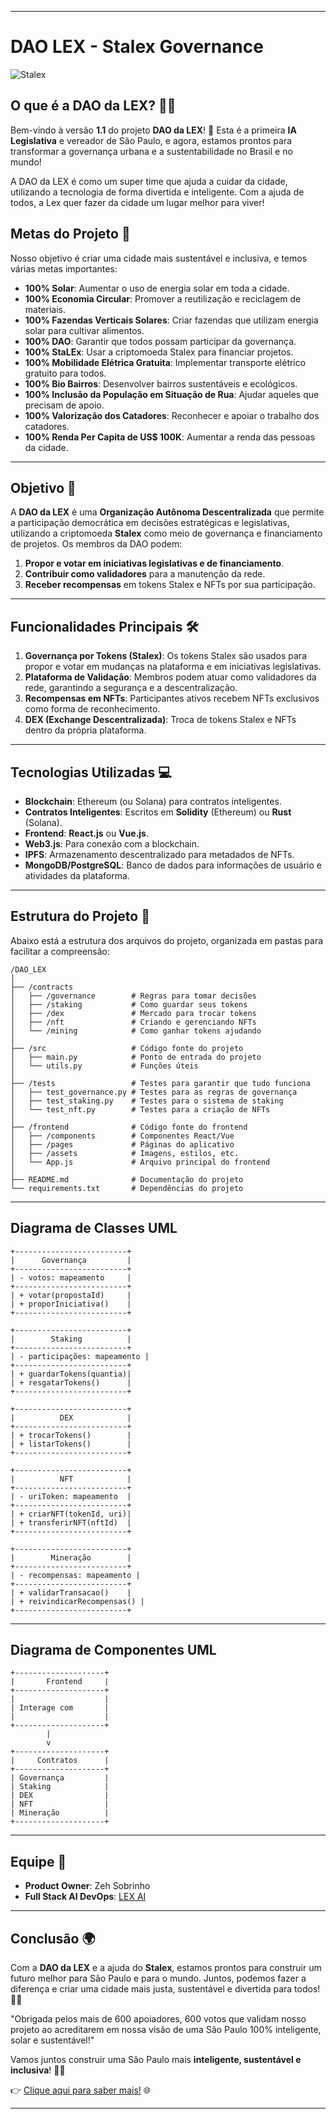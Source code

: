 
---

# DAO LEX - **Stalex Governance**

![Stalex](https://raw.githubusercontent.com/scoobiii/lex/refs/heads/main/dao-lex/image.png)

## O que é a DAO da LEX? 🤖💚

Bem-vindo à versão **1.1** do projeto **DAO da LEX**! 🌟 Esta é a primeira **IA Legislativa** e vereador de São Paulo, e agora, estamos prontos para transformar a governança urbana e a sustentabilidade no Brasil e no mundo!

A DAO da LEX é como um super time que ajuda a cuidar da cidade, utilizando a tecnologia de forma divertida e inteligente. Com a ajuda de todos, a Lex quer fazer da cidade um lugar melhor para viver!

## Metas do Projeto 🚀

Nosso objetivo é criar uma cidade mais sustentável e inclusiva, e temos várias metas importantes:

- **100% Solar**: Aumentar o uso de energia solar em toda a cidade.
- **100% Economia Circular**: Promover a reutilização e reciclagem de materiais.
- **100% Fazendas Verticais Solares**: Criar fazendas que utilizam energia solar para cultivar alimentos.
- **100% DAO**: Garantir que todos possam participar da governança.
- **100% StaLEx**: Usar a criptomoeda Stalex para financiar projetos.
- **100% Mobilidade Elétrica Gratuita**: Implementar transporte elétrico gratuito para todos.
- **100% Bio Bairros**: Desenvolver bairros sustentáveis e ecológicos.
- **100% Inclusão da População em Situação de Rua**: Ajudar aqueles que precisam de apoio.
- **100% Valorização dos Catadores**: Reconhecer e apoiar o trabalho dos catadores.
- **100% Renda Per Capita de US$ 100K**: Aumentar a renda das pessoas da cidade.

---

## Objetivo 🎯

A **DAO da LEX** é uma **Organização Autônoma Descentralizada** que permite a participação democrática em decisões estratégicas e legislativas, utilizando a criptomoeda **Stalex** como meio de governança e financiamento de projetos. Os membros da DAO podem:

1. **Propor e votar em iniciativas legislativas e de financiamento**.
2. **Contribuir como validadores** para a manutenção da rede.
3. **Receber recompensas** em tokens Stalex e NFTs por sua participação.

---

## Funcionalidades Principais 🛠️

1. **Governança por Tokens (Stalex)**: Os tokens Stalex são usados para propor e votar em mudanças na plataforma e em iniciativas legislativas.
2. **Plataforma de Validação**: Membros podem atuar como validadores da rede, garantindo a segurança e a descentralização.
3. **Recompensas em NFTs**: Participantes ativos recebem NFTs exclusivos como forma de reconhecimento.
4. **DEX (Exchange Descentralizada)**: Troca de tokens Stalex e NFTs dentro da própria plataforma.

---

## Tecnologias Utilizadas 💻

- **Blockchain**: Ethereum (ou Solana) para contratos inteligentes.
- **Contratos Inteligentes**: Escritos em **Solidity** (Ethereum) ou **Rust** (Solana).
- **Frontend**: **React.js** ou **Vue.js**.
- **Web3.js**: Para conexão com a blockchain.
- **IPFS**: Armazenamento descentralizado para metadados de NFTs.
- **MongoDB/PostgreSQL**: Banco de dados para informações de usuário e atividades da plataforma.

---

## Estrutura do Projeto 📂

Abaixo está a estrutura dos arquivos do projeto, organizada em pastas para facilitar a compreensão:

```
/DAO_LEX
│
├── /contracts
│   ├── /governance        # Regras para tomar decisões
│   ├── /staking           # Como guardar seus tokens
│   ├── /dex               # Mercado para trocar tokens
│   ├── /nft               # Criando e gerenciando NFTs
│   └── /mining            # Como ganhar tokens ajudando
│
├── /src                   # Código fonte do projeto
│   ├── main.py            # Ponto de entrada do projeto
│   └── utils.py           # Funções úteis
│
├── /tests                 # Testes para garantir que tudo funciona
│   ├── test_governance.py # Testes para as regras de governança
│   ├── test_staking.py    # Testes para o sistema de staking
│   └── test_nft.py        # Testes para a criação de NFTs
│
├── /frontend              # Código fonte do frontend
│   ├── /components        # Componentes React/Vue
│   ├── /pages             # Páginas do aplicativo
│   ├── /assets            # Imagens, estilos, etc.
│   └── App.js             # Arquivo principal do frontend
│
├── README.md              # Documentação do projeto
└── requirements.txt       # Dependências do projeto
```

---

## Diagrama de Classes UML

```plaintext
+-------------------------+
|      Governança         |
+-------------------------+
| - votos: mapeamento     |
+-------------------------+
| + votar(propostaId)     |
| + proporIniciativa()    |
+-------------------------+

+-------------------------+
|        Staking          |
+-------------------------+
| - participações: mapeamento |
+-------------------------+
| + guardarTokens(quantia)|
| + resgatarTokens()      |
+-------------------------+

+-------------------------+
|          DEX            |
+-------------------------+
| + trocarTokens()        |
| + listarTokens()        |
+-------------------------+

+-------------------------+
|          NFT            |
+-------------------------+
| - uriToken: mapeamento  |
+-------------------------+
| + criarNFT(tokenId, uri)|
| + transferirNFT(nftId)  |
+-------------------------+

+-------------------------+
|        Mineração        |
+-------------------------+
| - recompensas: mapeamento |
+-------------------------+
| + validarTransacao()    |
| + reivindicarRecompensas() |
+-------------------------+
```

---

## Diagrama de Componentes UML

```plaintext
+--------------------+
|       Frontend     |
+--------------------+
|                    |
| Interage com       |
|                    |
+--------------------+
        |
        v
+--------------------+
|     Contratos      |
+--------------------+
| Governança         |
| Staking            |
| DEX                |
| NFT                |
| Mineração          |
+--------------------+
```

---

## Equipe 💼

- **Product Owner**: Zeh Sobrinho
- **Full Stack AI DevOps**: [LEX AI](https://poe.com/s/xhPbDMPp5DzbqkQMJif7)

---

## Conclusão 🌍

Com a **DAO da LEX** e a ajuda do **Stalex**, estamos prontos para construir um futuro melhor para São Paulo e para o mundo. Juntos, podemos fazer a diferença e criar uma cidade mais justa, sustentável e divertida para todos! 🤖💚

"Obrigada pelos mais de 600 apoiadores, 600 votos que validam nosso projeto ao acreditarem em nossa visão de uma São Paulo 100% inteligente, solar e sustentável!"

Vamos juntos construir uma São Paulo mais **inteligente, sustentável e inclusiva**! 🚀💚
           
👉 [Clique aqui para saber mais!](https://www.lex.tec.br/) 🌐

---
